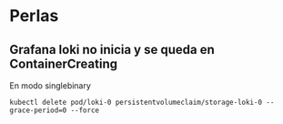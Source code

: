 # Perlas

## Grafana loki no inicia y se queda en ContainerCreating

En modo singlebinary

```shell
kubectl delete pod/loki-0 persistentvolumeclaim/storage-loki-0 --grace-period=0 --force
```
